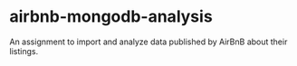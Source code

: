 # airbnb-mongodb-analysis
An assignment to import and analyze data published by AirBnB about their listings.
